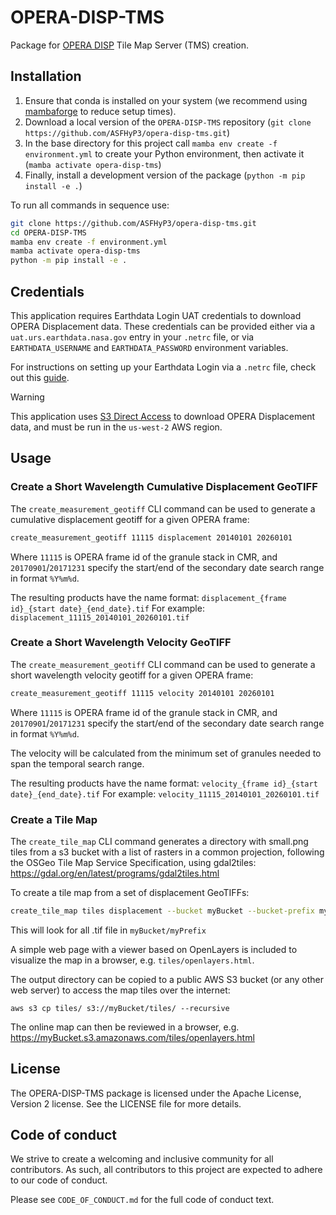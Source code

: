 # OPERA-DISP-TMS

Package for [OPERA DISP](https://www.jpl.nasa.gov/go/opera/products/disp-product-suite/) Tile Map Server (TMS) creation.

## Installation
1. Ensure that conda is installed on your system (we recommend using [mambaforge](https://github.com/conda-forge/miniforge#mambaforge) to reduce setup times).
2. Download a local version of the `OPERA-DISP-TMS` repository (`git clone https://github.com/ASFHyP3/opera-disp-tms.git`)
3. In the base directory for this project call `mamba env create -f environment.yml` to create your Python environment, then activate it (`mamba activate opera-disp-tms`)
4. Finally, install a development version of the package (`python -m pip install -e .`)

To run all commands in sequence use:
```bash
git clone https://github.com/ASFHyP3/opera-disp-tms.git
cd OPERA-DISP-TMS
mamba env create -f environment.yml
mamba activate opera-disp-tms
python -m pip install -e .
```

## Credentials

This application requires Earthdata Login UAT credentials to download OPERA Displacement data. These credentials can be provided either via a `uat.urs.earthdata.nasa.gov` entry in your `.netrc` file, or via `EARTHDATA_USERNAME` and `EARTHDATA_PASSWORD` environment variables.

For instructions on setting up your Earthdata Login via a `.netrc` file, check out this [guide](https://harmony.earthdata.nasa.gov/docs#getting-started).

> [!WARNING]
> This application uses [S3 Direct Access](https://cumulus-test.asf.alaska.edu/s3credentialsREADME) to download OPERA Displacement data, and must be run in the `us-west-2` AWS region.

## Usage

### Create a Short Wavelength Cumulative Displacement GeoTIFF
The `create_measurement_geotiff` CLI command can be used to generate a cumulative displacement geotiff for a given OPERA frame:
```bash
create_measurement_geotiff 11115 displacement 20140101 20260101
```
Where `11115` is OPERA frame id of the granule stack in CMR, and `20170901`/`20171231` specify the start/end of the secondary date search range in format `%Y%m%d`.

The resulting products have the name format:
`displacement_{frame id}_{start date}_{end_date}.tif`
For example:
`displacement_11115_20140101_20260101.tif`

### Create a Short Wavelength Velocity GeoTIFF
The `create_measurement_geotiff` CLI command can be used to generate a short wavelength velocity geotiff for a given OPERA frame:
```bash
create_measurement_geotiff 11115 velocity 20140101 20260101
```
Where `11115` is OPERA frame id of the granule stack in CMR, and `20170901`/`20171231` specify the start/end of the secondary date search range in format `%Y%m%d`.

The velocity will be calculated from the minimum set of granules needed to span the temporal search range.

The resulting products have the name format:
`velocity_{frame id}_{start date}_{end_date}.tif`
For example:
`velocity_11115_20140101_20260101.tif`

### Create a Tile Map
The `create_tile_map` CLI command generates a directory with small.png tiles from a s3 bucket with a list of rasters in a common projection, following the OSGeo Tile Map Service Specification, using gdal2tiles: https://gdal.org/en/latest/programs/gdal2tiles.html

To create a tile map from a set of displacement GeoTIFFs:
```bash
create_tile_map tiles displacement --bucket myBucket --bucket-prefix myPrefix
```

This will look for all .tif file in `myBucket/myPrefix`

A simple web page with a viewer based on OpenLayers is included to visualize the map in a browser, e.g. `tiles/openlayers.html`.

The output directory can be copied to a public AWS S3 bucket (or any other web server) to access the map tiles over the internet:
```
aws s3 cp tiles/ s3://myBucket/tiles/ --recursive
```
The online map can then be reviewed in a browser, e.g. https://myBucket.s3.amazonaws.com/tiles/openlayers.html

## License
The OPERA-DISP-TMS package is licensed under the Apache License, Version 2 license. See the LICENSE file for more details.

## Code of conduct
We strive to create a welcoming and inclusive community for all contributors. As such, all contributors to this project are expected to adhere to our code of conduct.

Please see `CODE_OF_CONDUCT.md` for the full code of conduct text.
